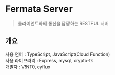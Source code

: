 Fermata Server
=========
> 클라이언트와의 통신을 담당하는 RESTFUL 서버

개요
---------
사용 언어 : TypeScript, JavaScript(Cloud Function)   
사용 라이브러리 : Express, mysql, crypto-ts   
개발자 : V!NT0, cyflux